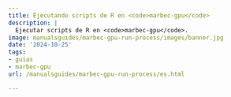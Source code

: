 ```yaml
---
title: Ejecutando scripts de R en <code>marbec-gpu</code>
description: |
  Ejecutar scripts de R en <code>marbec-gpu</code>.
image: manualsguides/marbec-gpu-run-process/images/banner.jpg
date: '2024-10-25'
tags:
- guias
- marbec-gpu
url: /manualsguides/marbec-gpu-run-process/es.html

---
```

